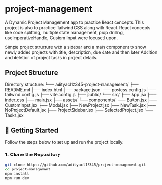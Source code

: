 # project-management
A Dynamic Project Management app to practice React concepts. 
This project is also to practice Tailwind CSS along with React.
React concepts like code splitting, multiple state management, prop drilling, useImperativeHandle, Custom Input were focused upon.

Simple project structure with a sidebar and a main component to show newly added projects with title, description, due date and then later Addition and deletion of project tasks in project details.

## Project Structure
Directory structure:
└── adityacl12345-project-management/
    ├── README.md
    ├── index.html
    ├── package.json
    ├── postcss.config.js
    ├── tailwind.config.js
    ├── vite.config.js
    ├── public/
    └── src/
        ├── App.jsx
        ├── index.css
        ├── main.jsx
        ├── assets/
        └── components/
            ├── Button.jsx
            ├── CustomInput.jsx
            ├── Modal.jsx
            ├── NewProject.jsx
            ├── NewTask.jsx
            ├── NoProjectDefault.jsx
            ├── ProjectSidebar.jsx
            ├── SelectedProject.jsx
            └── Tasks.jsx

## 🚀 Getting Started

Follow the steps below to set up and run the project locally.

### 1. Clone the Repository

```bash
git clone https://github.com/adityacl12345/project-management.git
cd project-management
npm install
npm run dev


